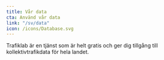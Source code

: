 ```yaml
---
title: Vår data
cta: Använd vår data
link: "/sv/data"
icon: /icons/Database.svg
---
```

Trafiklab är en tjänst som är helt gratis och ger dig tillgång till kollektivtrafikdata för hela landet.
